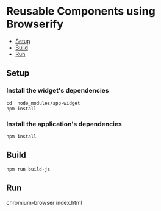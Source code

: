 # Reusable Components using Browserify

* [Setup](#setup)
* [Build](#build)
* [Run](#run)

## Setup

### Install the widget's dependencies
    cd  node_modules/app-widget
    npm install

### Install the application's dependencies
    npm install

## Build
    npm run build-js

## Run
  chromium-browser index.html

